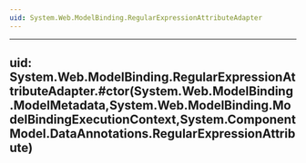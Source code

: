 ```yaml
---
uid: System.Web.ModelBinding.RegularExpressionAttributeAdapter
---
```


---
uid: System.Web.ModelBinding.RegularExpressionAttributeAdapter.#ctor(System.Web.ModelBinding.ModelMetadata,System.Web.ModelBinding.ModelBindingExecutionContext,System.ComponentModel.DataAnnotations.RegularExpressionAttribute)
---
